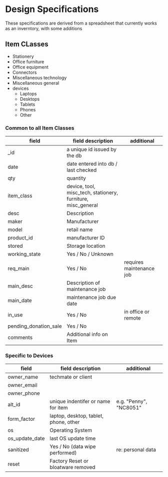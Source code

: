 # Design Specifications

These specifications are derived from a spreadsheet that currently 
 works as an inverntory, with some additions
 
## Item CLasses

- Stationery
- Office furniture
- Office equipment
- Connectors
- Miscellaneous technology
- Miscellaneous general
- devices
	- Laptops
	- Desktops
	- Tablets
	- Phones
	- Other 

### Common to all Item Classes


| field		| field description            | additional  |
|-----------|------------------------------|-------------|
| _id |  a unique id issued by the db |
| date | date entered into db / last checked |
| qty | quantity |
| item_class |  device, tool, misc_tech, stationery, furniture, misc_general |
| desc | Description |
| maker | Manufacturer |
| model | retail name |
| product_id | manufacturer ID |
| stored | Storage location |
| working_state | Yes / No / Unknown |
| req_main | Yes / No | requires maintenance job |
| main_desc | Description of maintenance job |
| main_date | maintenance job due date |
| in_use | Yes / No | in office or remote | 
| pending_donation_sale | Yes / No |
| comments | Additional info on Item |

### Specific to Devices

| field     | field description | additional |
|-----------|-------------------|------------|
| owner_name | techmate or client |
| owner_email | |
| owner_phone | | 
| alt_id | unique indentifer or name for item | e.g. "Penny", "NC8051" |
| form_factor | laptop, desktop, tablet, phone, other |
| os | Operating System |
| os_update_date | last OS update time |
| sanitized | Yes / No (data wipe performed) | re: personal data |
| reset | Factory Reset or bloatware removed |
 

 
    
